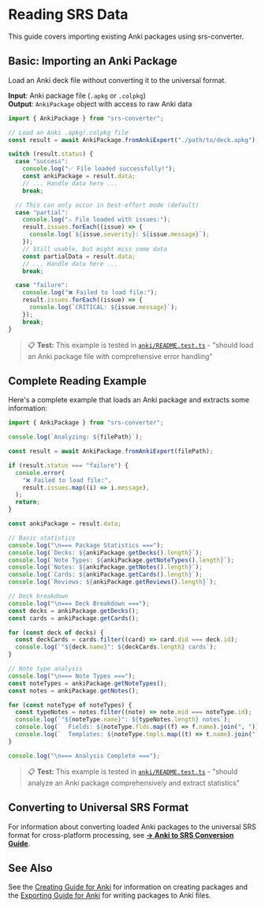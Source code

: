 # Reading SRS Data

This guide covers importing existing Anki packages using srs-converter.

## Basic: Importing an Anki Package

Load an Anki deck file without converting it to the universal format.

**Input**: Anki package file (`.apkg` or `.colpkg`)  
**Output**: `AnkiPackage` object with access to raw Anki data

```typescript
import { AnkiPackage } from "srs-converter";

// Load an Anki .apkg/.colpkg file
const result = await AnkiPackage.fromAnkiExport("./path/to/deck.apkg");

switch (result.status) {
  case "success":
    console.log("✅ File loaded successfully!");
    const ankiPackage = result.data;
    // ... Handle data here ...
    break;

  // This can only occur in best-effort mode (default)
  case "partial":
    console.log("⚠️ File loaded with issues:");
    result.issues.forEach((issue) => {
      console.log(`${issue.severity}: ${issue.message}`);
    });
    // Still usable, but might miss some data
    const partialData = result.data;
    // ... Handle data here ...
    break;

  case "failure":
    console.log("❌ Failed to load file:");
    result.issues.forEach((issue) => {
      console.log(`CRITICAL: ${issue.message}`);
    });
    break;
}
```

> 📋 **Test:** This example is tested in [`anki/README.test.ts`](README.test.ts) - "should load an Anki package file with comprehensive error handling"

## Complete Reading Example

Here's a complete example that loads an Anki package and extracts some information:

```typescript
import { AnkiPackage } from "srs-converter";

console.log(`Analyzing: ${filePath}`);

const result = await AnkiPackage.fromAnkiExport(filePath);

if (result.status === "failure") {
  console.error(
    "❌ Failed to load file:",
    result.issues.map((i) => i.message),
  );
  return;
}

const ankiPackage = result.data;

// Basic statistics
console.log("\n=== Package Statistics ===");
console.log(`Decks: ${ankiPackage.getDecks().length}`);
console.log(`Note Types: ${ankiPackage.getNoteTypes().length}`);
console.log(`Notes: ${ankiPackage.getNotes().length}`);
console.log(`Cards: ${ankiPackage.getCards().length}`);
console.log(`Reviews: ${ankiPackage.getReviews().length}`);

// Deck breakdown
console.log("\n=== Deck Breakdown ===");
const decks = ankiPackage.getDecks();
const cards = ankiPackage.getCards();

for (const deck of decks) {
  const deckCards = cards.filter((card) => card.did === deck.id);
  console.log(`"${deck.name}": ${deckCards.length} cards`);
}

// Note type analysis
console.log("\n=== Note Types ===");
const noteTypes = ankiPackage.getNoteTypes();
const notes = ankiPackage.getNotes();

for (const noteType of noteTypes) {
  const typeNotes = notes.filter((note) => note.mid === noteType.id);
  console.log(`"${noteType.name}": ${typeNotes.length} notes`);
  console.log(`  Fields: ${noteType.flds.map((f) => f.name).join(", ")}`);
  console.log(`  Templates: ${noteType.tmpls.map((t) => t.name).join(", ")}`);
}

console.log("\n=== Analysis Complete ===");
```

> 📋 **Test:** This example is tested in [`anki/README.test.ts`](README.test.ts) - "should analyze an Anki package comprehensively and extract statistics"

## Converting to Universal SRS Format

For information about converting loaded Anki packages to the universal SRS format for cross-platform processing, see **[→ Anki to SRS Conversion Guide](../../converting/anki-to-srs.md)**.

## See Also

See the [Creating Guide for Anki](../../creating/anki/README.md) for information on creating packages and the [Exporting Guide for Anki](../../exporting/anki/README.md) for writing packages to Anki files.
